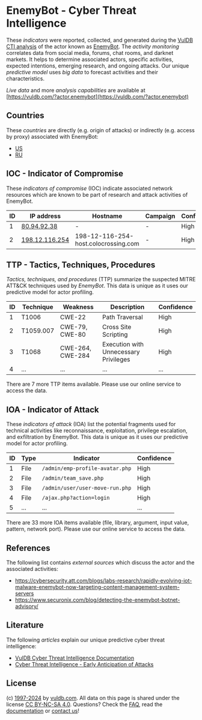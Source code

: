 # EnemyBot - Cyber Threat Intelligence

These _indicators_ were reported, collected, and generated during the [VulDB CTI analysis](https://vuldb.com/?kb.cti) of the actor known as [EnemyBot](https://vuldb.com/?actor.enemybot). The _activity monitoring_ correlates data from social media, forums, chat rooms, and darknet markets. It helps to determine associated actors, specific activities, expected intentions, emerging research, and ongoing attacks. Our unique _predictive model_ uses _big data_ to forecast activities and their characteristics.

_Live data_ and more _analysis capabilities_ are available at [https://vuldb.com/?actor.enemybot](https://vuldb.com/?actor.enemybot)

## Countries

These _countries_ are directly (e.g. origin of attacks) or indirectly (e.g. access by proxy) associated with EnemyBot:

* [US](https://vuldb.com/?country.us)
* [RU](https://vuldb.com/?country.ru)

## IOC - Indicator of Compromise

These _indicators of compromise_ (IOC) indicate associated network resources which are known to be part of research and attack activities of EnemyBot.

ID | IP address | Hostname | Campaign | Confidence
-- | ---------- | -------- | -------- | ----------
1 | [80.94.92.38](https://vuldb.com/?ip.80.94.92.38) | - | - | High
2 | [198.12.116.254](https://vuldb.com/?ip.198.12.116.254) | 198-12-116-254-host.colocrossing.com | - | High

## TTP - Tactics, Techniques, Procedures

_Tactics, techniques, and procedures_ (TTP) summarize the suspected MITRE ATT&CK techniques used by _EnemyBot_. This data is unique as it uses our predictive model for actor profiling.

ID | Technique | Weakness | Description | Confidence
-- | --------- | -------- | ----------- | ----------
1 | T1006 | CWE-22 | Path Traversal | High
2 | T1059.007 | CWE-79, CWE-80 | Cross Site Scripting | High
3 | T1068 | CWE-264, CWE-284 | Execution with Unnecessary Privileges | High
4 | ... | ... | ... | ...

There are 7 more TTP items available. Please use our online service to access the data.

## IOA - Indicator of Attack

These _indicators of attack_ (IOA) list the potential fragments used for technical activities like reconnaissance, exploitation, privilege escalation, and exfiltration by EnemyBot. This data is unique as it uses our predictive model for actor profiling.

ID | Type | Indicator | Confidence
-- | ---- | --------- | ----------
1 | File | `/admin/emp-profile-avatar.php` | High
2 | File | `/admin/team_save.php` | High
3 | File | `/admin/user/user-move-run.php` | High
4 | File | `/ajax.php?action=login` | High
5 | ... | ... | ...

There are 33 more IOA items available (file, library, argument, input value, pattern, network port). Please use our online service to access the data.

## References

The following list contains _external sources_ which discuss the actor and the associated activities:

* https://cybersecurity.att.com/blogs/labs-research/rapidly-evolving-iot-malware-enemybot-now-targeting-content-management-system-servers
* https://www.securonix.com/blog/detecting-the-enemybot-botnet-advisory/

## Literature

The following _articles_ explain our unique predictive cyber threat intelligence:

* [VulDB Cyber Threat Intelligence Documentation](https://vuldb.com/?kb.cti)
* [Cyber Threat Intelligence - Early Anticipation of Attacks](https://www.scip.ch/en/?labs.20201022)

## License

(c) [1997-2024](https://vuldb.com/?kb.changelog) by [vuldb.com](https://vuldb.com/?kb.about). All data on this page is shared under the license [CC BY-NC-SA 4.0](https://creativecommons.org/licenses/by-nc-sa/4.0/). Questions? Check the [FAQ](https://vuldb.com/?kb.faq), read the [documentation](https://vuldb.com/?kb) or [contact us](https://vuldb.com/?contact)!
